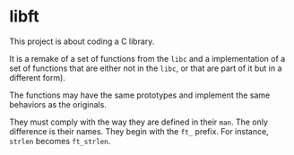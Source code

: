 # libft

This project is about coding a C library.

It is a remake of a set of functions from the `libc` and a implementation of a set of functions that are either not in the `libc`, or that are part of it but in a different form).

The functions may have the same prototypes and implement the same behaviors as the originals.

They must comply with the way they are defined in their `man`. The only difference is their names. They begin with the `ft_` prefix. For instance, `strlen` becomes `ft_strlen`.

